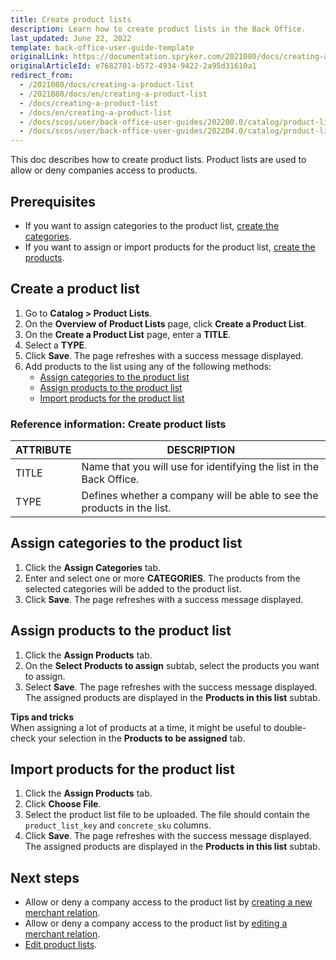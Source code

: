 ```yaml
---
title: Create product lists
description: Learn how to create product lists in the Back Office.
last_updated: June 22, 2022
template: back-office-user-guide-template
originalLink: https://documentation.spryker.com/2021080/docs/creating-a-product-list
originalArticleId: e7682701-b572-4934-9422-2a95d31610a1
redirect_from:
  - /2021080/docs/creating-a-product-list
  - /2021080/docs/en/creating-a-product-list
  - /docs/creating-a-product-list
  - /docs/en/creating-a-product-list
  - /docs/scos/user/back-office-user-guides/202200.0/catalog/product-lists/creating-product-lists.html
  - /docs/scos/user/back-office-user-guides/202204.0/catalog/product-lists/creating-product-lists.html  
---
```


This doc describes how to create product lists. Product lists are used to allow or deny companies access to products.

## Prerequisites

* If you want to assign categories to the product list, [create the categories](/docs/scos/user/back-office-user-guides/{{page.version}}/catalog/category/create-categories.html).
* If you want to assign or import products for the product list, [create the products](/docs/scos/user/back-office-user-guides/{{page.version}}/catalog/products/manage-concrete-products/adding-product-alternatives.html).

## Create a product list

1. Go to **Catalog&nbsp;<span aria-label="and then">></span> Product Lists**.
2. On the **Overview of Product Lists** page, click **Create a Product List**.
3. On the **Create a Product List** page, enter a **TITLE**.
4. Select a **TYPE**.
5. Click **Save**.
    The page refreshes with a success message displayed.
6. Add products to the list using any of the following methods:
    * [Assign categories to the product list](#assign-categories-to-the-product-list)
    * [Assign products to the product list](#assign-products-to-the-product-list)
    * [Import products for the product list](#import-products-for-the-product-list)

### Reference information: Create product lists

| ATTRIBUTE | DESCRIPTION |
|-|-|
| TITLE | Name that you will use for identifying the list in the Back Office. |
| TYPE | Defines whether a company will be able to see the products in the list. |

## Assign categories to the product list

1. Click the **Assign Categories** tab.
2. Enter and select one or more **CATEGORIES**.
    The products from the selected categories will be added to the product list.
3. Click **Save**.
    The page refreshes with a success message displayed.

## Assign products to the product list

1. Click the **Assign Products** tab.
2. On the **Select Products to assign** subtab, select the products you want to assign.
3. Select **Save**.
    The page refreshes with the success message displayed. The assigned products are displayed in the **Products in this list** subtab.

**Tips and tricks**
<br> When assigning a lot of products at a time, it might be useful to double-check your selection in the **Products to be assigned** tab.

## Import products for the product list

1. Click the **Assign Products** tab.
2. Click **Choose File**.
3. Select the product list file to be uploaded. The file should contain the `product_list_key` and `concrete_sku` columns.
4. Click **Save**.
    The page refreshes with the success message displayed. The assigned products are displayed in the **Products in this list** subtab.    


## Next steps

* Allow or deny a company access to the product list by [creating a new merchant relation](/docs/scos/user/back-office-user-guides/{{page.version}}/marketplace/merchant-relations/create-merchant-relations.html).
* Allow or deny a company access to the product list by [editing a merchant relation](/docs/scos/user/back-office-user-guides/{{page.version}}/marketplace/merchant-relations/edit-merchant-relations.html).
* [Edit product lists](/docs/scos/user/back-office-user-guides/{{page.version}}/catalog/product-lists/edit-product-lists.html).
